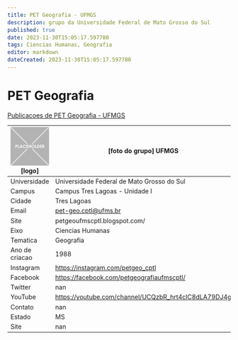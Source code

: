 ```yaml
---
title: PET Geografia - UFMGS
description: grupo da Universidade Federal de Mato Grosso do Sul
published: true
date: 2023-11-30T15:05:17.597780
tags: Ciencias Humanas, Geografia
editor: markdown
dateCreated: 2023-11-30T15:05:17.597780
---
```


# PET Geografia

[Publicacoes de PET Geografia - UFMGS](/atividade/122PETGeografiaUFMGS/feed)

| ![placeholder.png](/placeholder.png) [logo] | [foto do grupo] UFMGS         |
| ------------------------------------------- | ------------------------------------------------- |
| Universidade                                | Universidade Federal de Mato Grosso do Sul      |
| Campus                                      | Campus Tres Lagoas - Unidade I            |
| Cidade                                      | Tres Lagoas             |
| Email                                       | pet-geo.cptl@ufms.br             |
| Site                                        | petgeoufmscptl.blogspot.com/              |
| Eixo                                        | Ciencias Humanas              |
| Tematica                                    | Geografia          |
| Ano de criacao                              | 1988        |
| Instagram                                   | https://instagram.com/petgeo_cptl         |
| Facebook                                    | https://facebook.com/petgeografiaufmscptl/          |
| Twitter                                     | nan           |
| YouTube                                     | https://youtube.com/channel/UCQzbR_hrt4clC8dLA79DJ4g           |
| Contato                                     | nan         |
| Estado                                      |  MS            |
| Site                                        | nan |
